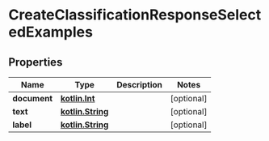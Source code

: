 # CreateClassificationResponseSelectedExamples

## Properties
Name | Type | Description | Notes
------------ | ------------- | ------------- | -------------
**document** | [**kotlin.Int**](.md) |  |  [optional]
**text** | [**kotlin.String**](.md) |  |  [optional]
**label** | [**kotlin.String**](.md) |  |  [optional]
